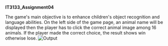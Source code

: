 **IT3133_Assignment04**

The game's main objective is to enhance children's object recognition and language abilities. On the left side of the game page, an animal name will be displayed then the player has to click the correct animal image among 16 animals. If the player made the correct choice, the result shows win otherwise lose.
![Output](https://github.com/user-attachments/assets/ec246fa6-88b9-4df9-8521-5113274fa647)
